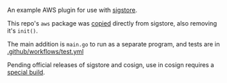 An example AWS plugin for use with [sigstore](https://github.com/sigstore/sigstore/tree/main/pkg/signature/kms/cliplugin).

This repo's `aws` package was [copied](https://github.com/sigstore/sigstore/tree/4b62818325b78ea76c0149b940e4b7fea31142b3/pkg/signature/kms/aws) directly from sigstore, also removing it's `init()`.

The main addition is `main.go` to run as a separate program, and tests are in [.github/workflows/test.yml](.github/workflows/test.yml)

Pending official releases of sigstore and cosign, use in cosign requires a [special build](https://github.com/sigstore/cosign/compare/main...ramonpetgrave64:cosign:cliplugin-no-builtin-aws).